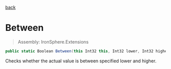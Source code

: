 ﻿

[back](/IronSphere.Extensions/types/IntegerExtension)

# Between

> Assembly: IronSphere.Extensions

```csharp
public static Boolean Between(this Int32 this, Int32 lower, Int32 higher)
```

Checks whether the actual value is between specified lower and higher.

 